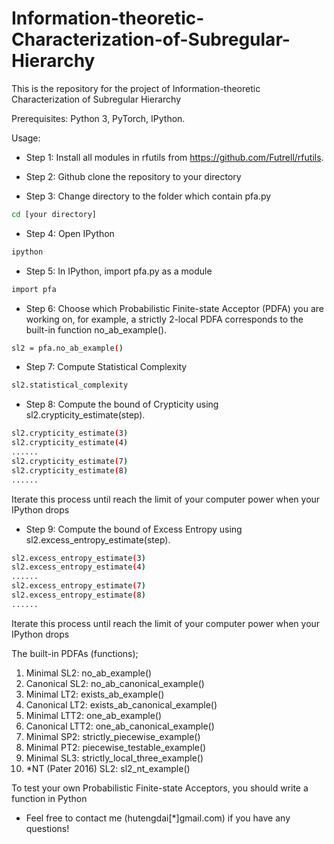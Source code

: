 # Information-theoretic-Characterization-of-Subregular-Hierarchy
This is the repository for the project of Information-theoretic Characterization of Subregular Hierarchy

Prerequisites: Python 3, PyTorch, IPython. 



Usage:
- Step 1: Install all modules in rfutils from https://github.com/Futrell/rfutils. 

- Step 2: Github clone the repository to your directory 
- Step 3: Change directory to the folder which contain pfa.py
```bash
cd [your directory] 
```
- Step 4: Open IPython
```bash
ipython
```
- Step 5: In IPython, import pfa.py as a module
```bash
import pfa
```
- Step 6: Choose which Probabilistic Finite-state Acceptor (PDFA) you are working on, for example, a strictly 2-local PDFA corresponds to the built-in function no_ab_example(). 
```bash
sl2 = pfa.no_ab_example()
```
- Step 7: Compute Statistical Complexity
```bash
sl2.statistical_complexity
```
- Step 8: Compute the bound of Crypticity using sl2.crypticity_estimate(step). 
```bash
sl2.crypticity_estimate(3)
sl2.crypticity_estimate(4)
......
sl2.crypticity_estimate(7)
sl2.crypticity_estimate(8)
......
```
Iterate this process until reach the limit of your computer power when your IPython drops

- Step 9: Compute the bound of Excess Entropy using sl2.excess_entropy_estimate(step). 
```bash
sl2.excess_entropy_estimate(3)
sl2.excess_entropy_estimate(4)
......
sl2.excess_entropy_estimate(7)
sl2.excess_entropy_estimate(8)
......
```
Iterate this process until reach the limit of your computer power when your IPython drops

The built-in PDFAs (functions);
1. Minimal SL2: no_ab_example()
2. Canonical SL2: no_ab_canonical_example()
3. Minimal LT2: exists_ab_example()
4. Canonical LT2: exists_ab_canonical_example()
5. Minimal LTT2: one_ab_example()
6. Canonical LTT2: one_ab_canonical_example()
7. Minimal SP2: strictly_piecewise_example()
8. Minimal PT2: piecewise_testable_example()
9. Minimal SL3: strictly_local_three_example()
10. *NT (Pater 2016) SL2: sl2_nt_example()

To test your own Probabilistic Finite-state Acceptors, you should write a function in Python


- Feel free to contact me (hutengdai[*]gmail.com) if you have any questions!
